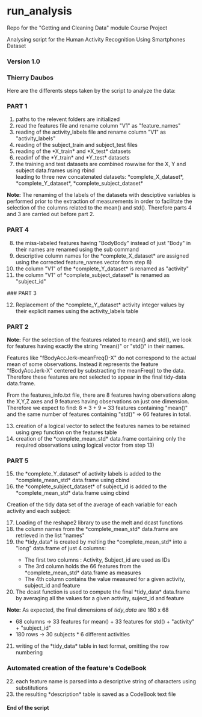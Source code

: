 # run_analysis
Repo for the "Getting and Cleaning Data" module Course Project

Analysing script for the Human Activity Recognition Using Smartphones Dataset
### Version 1.0
### Thierry Daubos

Here are the differents steps taken by the script to analyze the data:

### PART 1
<ol>
<li> paths to the relevent folders are initialized </li>
<li> read the features file and rename column "V1" as "feature_names" </li>
<li> reading of the activity_labels file and rename column "V1" as "activity_labels" </li>
<li> reading of the subject_train and subject_test files</li>
<li> reading of the *X_train* and *X_test* datasets </li>
<li> readinf of the *Y_train* and *Y_test* datasets </li>
<li> the training and test datasets are combined rowwise for the X, Y and subject data.frames using rbind </li>
     leading to three new concatenated datasets: *complete_X_dataset*, *complete_Y_dataset*, *complete_subject_dataset* </li>
</ol>

**Note:** The renaming of the labels of the datasets with desciptive variables is performed prior to the extraction of measurements in order to facilitate the selection of the columns related to the mean() and std(). Therefore parts 4 and 3 are carried out before part 2.

### PART 4
<ol start="8">
<li> the miss-labeled features having "BodyBody" instead of just "Body" in their names are renamed using the sub command </li>
<li> descriptive column names for the *complete_X_dataset* are assigned using the corrected feature_names vector from step 8) </li>
<li> the column "V1" of the *complete_Y_dataset* is renamed as "activity" </li>
<li> the column "V1" of *complete_subject_dataset* is renamed as "subject_id" </li>
</ol>
### PART 3
<ol start="12">
<li>  Replacement of the *complete_Y_dataset* activity integer values by their explicit names using the activity_labels table</li>
</ol>

### PART 2
**Note:** For the selection of the features related to mean() and std(), we look for features having exactly the string "mean()" or "std()" in their names. 

Features like "fBodyAccJerk-meanFreq()-X" do not correspond to the actual mean of some observations. Instead it represents the feature "fBodyAccJerk-X" centered by substracting the meanFreq() to the data. Therefore these features are not selected to appear in the final tidy-data data.frame.

From the features_info.txt file, there are 8 features having obervations along the X,Y,Z axes and 9 features having observations on just one dimension. Therefore we expect to find: 8 * 3 + 9 = 33 features containing "mean()" and the same number of features containing "std()" => 66 features in total.

<ol start="13">
<li> creation of a logical vector to select the features names to be retained using grep function on the features table </li>
<li> creation of the *complete_mean_std* data.frame containing only the required observations using logical vector from step 13) </li>
</ol>

### PART 5
<ol start="15">
<li> the *complete_Y_dataset* of activity labels is added to the *complete_mean_std* data.frame using cbind </li>
<li> the *complete_subject_dataset* of subject_id is added to the *complete_mean_std* data.frame using cbind </li>
</ol>

Creation of the tidy data set of the average of each variable for each activity and each subject:
<ol start="17">
<li> Loading of the reshape2 library to use the melt and dcast functions </li>
<li> the column names from the *complete_mean_std* data.frame are retrieved in the list "names" </li>
<li> the *tidy_data* is created by melting the *complete_mean_std* into a "long" data.frame of just 4 columns: </li>
     <ul>
     <li> The first two columns : Activity, Subject_id are used as IDs </li>
     <li> The 3rd column holds the 66 features from the *complete_mean_std* data.frame as measures </li>
     <li> The 4th column contains the value measured for a given activity, subject_id and feature </li>
    </ul>
<li> The dcast function is used to compute the final *tidy_data* data.frame by averaging all the values for a given activity,       suject_id and feature </li>
</ol>

**Note:** As expected, the final dimensions of *tidy_data* are 180 x 68
          <ul>
          <li> 68 columns -> 33 features for mean() + 33 features for std() + "activity" + "subject_id" </li>
          <li> 180 rows   -> 30 subjects * 6 different activities </li>
          </ul>
<ol start="21">
<li> writing of the *tidy_data* table in text format, omitting the row numbering </li>
</ol>

### Automated creation of the feature's CodeBook
<ol start="22">
<li> each feature name is parsed into a descriptive string of characters using substitutions </li>
<li> the resulting *description* table is saved as a CodeBook text file </li>
</ol>

#### End of the script
